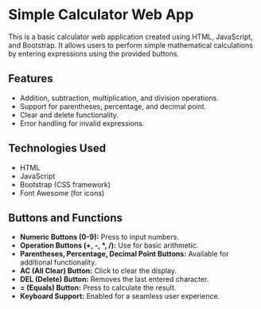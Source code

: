 # Simple Calculator Web App

This is a basic calculator web application created using HTML, JavaScript, and Bootstrap. It allows users to perform simple mathematical calculations by entering expressions using the provided buttons.

## Features

- Addition, subtraction, multiplication, and division operations.
- Support for parentheses, percentage, and decimal point.
- Clear and delete functionality.
- Error handling for invalid expressions.

## Technologies Used

- HTML
- JavaScript
- Bootstrap (CSS framework)
- Font Awesome (for icons)

## Buttons and Functions

- **Numeric Buttons (0-9):** Press to input numbers.
- **Operation Buttons (+, -, \*, /):** Use for basic arithmetic.
- **Parentheses, Percentage, Decimal Point Buttons:** Available for additional functionality.
- **AC (All Clear) Button:** Click to clear the display.
- **DEL (Delete) Button:** Removes the last entered character.
- **= (Equals) Button:** Press to calculate the result.
- **Keyboard Support:** Enabled for a seamless user experience.
